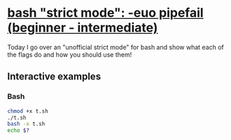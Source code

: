 # [bash "strict mode": -euo pipefail (beginner - intermediate)](https://youtu.be/9fSkygQ-ZjI)

Today I go over an "unofficial strict mode" for bash and show what each of the flags do and how you should use them!

## Interactive examples

### Bash

```bash
chmod +x t.sh
./t.sh
bash -x t.sh
echo $?
```

